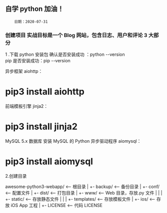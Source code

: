 ## 自学 python 加油！

        日期：2020-07-31

### 创建项目 实战目标是一个 Blog 网站，包含日志、用户和评论 3 大部分

1 .下载 python 安装包
确认是否安装成功 ：python --version  
pip 是否安装成功：pip --version

异步框架 aiohttp：

# pip3 install aiohttp

前端模板引擎 jinja2：

# pip3 install jinja2

MySQL 5.x 数据库 安装
MySQL 的 Python 异步驱动程序 aiomysql：

# pip3 install aiomysql

2.创建目录

awesome-python3-webapp/ <-- 根目录
|
+- backup/ <-- 备份目录
|
+- conf/ <-- 配置文件
|
+- dist/ <-- 打包目录
|
+- www/ <-- Web 目录，存放.py 文件
| |
| +- static/ <-- 存放静态文件
| |
| +- templates/ <-- 存放模板文件
|
+- ios/ <-- 存放 iOS App 工程
|
+- LICENSE <-- 代码 LICENSE
